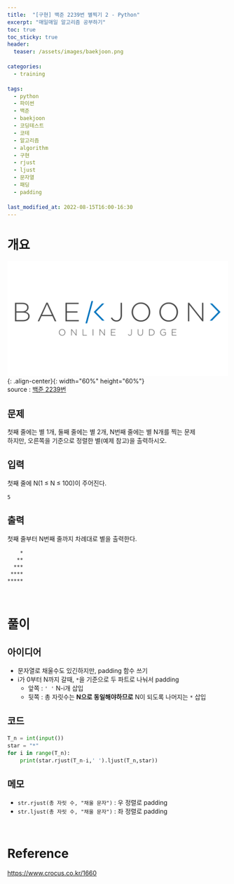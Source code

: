 ```yaml
---
title:  "[구현] 백준 2239번 별찍기 2 - Python"
excerpt: "매일매일 알고리즘 공부하기"
toc: true
toc_sticky: true
header:
  teaser: /assets/images/baekjoon.png

categories:
  - training

tags:
  - python
  - 파이썬
  - 백준
  - baekjoon
  - 코딩테스트
  - 코테
  - 알고리즘
  - algorithm
  - 구현
  - rjust
  - ljust
  - 문자열
  - 패딩
  - padding

last_modified_at: 2022-08-15T16:00-16:30
---
```


# 개요  

![png](/assets/images/baekjoon.png){: .align-center}{: width="60%" height="60%"}  
source : [백준 2239번](https://www.acmicpc.net/problem/2439)

## 문제  

첫째 줄에는 별 1개, 둘째 줄에는 별 2개, N번째 줄에는 별 N개를 찍는 문제  
하지만, 오른쪽을 기준으로 정렬한 별(예제 참고)을 출력하시오.

## 입력  

첫째 줄에 N(1 ≤ N ≤ 100)이 주어진다.  

```
5
```


## 출력  

첫째 줄부터 N번째 줄까지 차례대로 별을 출력한다.

```
    *
   **
  ***
 ****
*****
```

<br/>

# 풀이  

## 아이디어  

- 문자열로 채울수도 있긴하지만, padding 함수 쓰기  
- i가 0부터 N까지 갈때, `*`을 기준으로 두 파트로 나눠서 padding  
  - 앞쪽 : `' '` N-i개 삽입
  - 뒷쪽 : 총 자릿수는 **N으로 동일해야하므로** N이 되도록 나머지는  `*` 삽입

## 코드  

```python
T_n = int(input())
star = "*"
for i in range(T_n):
    print(star.rjust(T_n-i,' ').ljust(T_n,star))
```

## 메모  

- `str.rjust(총 자릿 수, "채울 문자")` : 우 정렬로 padding  
- `str.ljust(총 자릿 수, "채울 문자")` : 좌 정렬로 padding  


<br/>

# Reference  

https://www.crocus.co.kr/1660  
